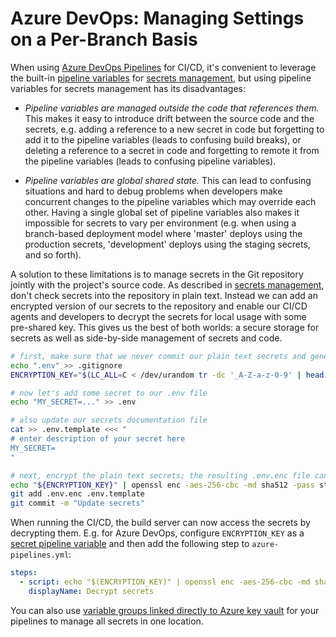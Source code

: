 # Azure DevOps: Managing Settings on a Per-Branch Basis

When using [Azure DevOps Pipelines](https://azure.microsoft.com/en-us/services/devops/pipelines/) for CI/CD, it's convenient to leverage the built-in [pipeline variables](https://learn.microsoft.com/en-us/azure/devops/pipelines/process/variables) for [secrets management](./README.md), but using pipeline variables for secrets management has its disadvantages:

- *Pipeline variables are managed outside the code that references them.* This makes it easy to introduce drift between the source code and the secrets, e.g. adding a reference to a new secret in code but forgetting to add it to the pipeline variables (leads to confusing build breaks), or deleting a reference to a secret in code and forgetting to remote it from the pipeline variables (leads to confusing pipeline variables).

- *Pipeline variables are global shared state.* This can lead to confusing situations and hard to debug problems when developers make concurrent changes to the pipeline variables which may override each other. Having a single global set of pipeline variables also makes it impossible for secrets to vary per environment (e.g. when using a branch-based deployment model where 'master' deploys using the production secrets, 'development' deploys using the staging secrets, and so forth).

A solution to these limitations is to manage secrets in the Git repository jointly with the project's source code. As described in [secrets management](./README.md), don't check secrets into the repository in plain text. Instead we can add an encrypted version of our secrets to the repository and enable our CI/CD agents and developers to decrypt the secrets for local usage with some pre-shared key. This gives us the best of both worlds: a secure storage for secrets as well as side-by-side management of secrets and code.

```sh
# first, make sure that we never commit our plain text secrets and generate a strong encryption key
echo ".env" >> .gitignore
ENCRYPTION_KEY="$(LC_ALL=C < /dev/urandom tr -dc '_A-Z-a-z-0-9' | head -c128)"

# now let's add some secret to our .env file
echo "MY_SECRET=..." >> .env

# also update our secrets documentation file
cat >> .env.template <<< "
# enter description of your secret here
MY_SECRET=
"

# next, encrypt the plain text secrets; the resulting .env.enc file can safely be committed to the repository
echo "${ENCRYPTION_KEY}" | openssl enc -aes-256-cbc -md sha512 -pass stdin -in .env -out .env.enc
git add .env.enc .env.template
git commit -m "Update secrets"
```

When running the CI/CD, the build server can now access the secrets by decrypting them. E.g. for Azure DevOps, configure `ENCRYPTION_KEY` as a [secret pipeline variable](https://learn.microsoft.com/en-us/azure/devops/pipelines/process/variables#secret-variables) and then add the following step to `azure-pipelines.yml`:

```yaml
steps:
  - script: echo "$(ENCRYPTION_KEY)" | openssl enc -aes-256-cbc -md sha512 -pass stdin -in .env.enc -out .env -d
    displayName: Decrypt secrets
```

You can also use [variable groups linked directly to Azure key vault](https://learn.microsoft.com/en-us/azure/devops/pipelines/library/variable-groups?view=azure-devops&tabs=yaml#link-secrets-from-an-azure-key-vault) for your pipelines to manage all secrets in one location.
